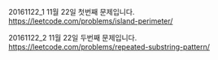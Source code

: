 ﻿20161122_1
11월 22일 첫번째 문제입니다.
https://leetcode.com/problems/island-perimeter/

20161122_2
11월 22일 두번째 문제입니다.
https://leetcode.com/problems/repeated-substring-pattern/
